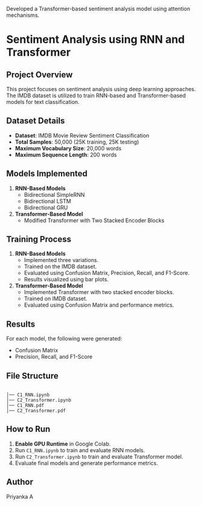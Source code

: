 Developed a Transformer-based sentiment analysis model using attention mechanisms.

# Sentiment Analysis using RNN and Transformer

## Project Overview
This project focuses on sentiment analysis using deep learning approaches. The IMDB dataset is utilized to train RNN-based and Transformer-based models for text classification.

## Dataset Details
- **Dataset**: IMDB Movie Review Sentiment Classification
- **Total Samples**: 50,000 (25K training, 25K testing)
- **Maximum Vocabulary Size**: 20,000 words
- **Maximum Sequence Length**: 200 words

## Models Implemented
1. **RNN-Based Models**
   - Bidirectional SimpleRNN
   - Bidirectional LSTM
   - Bidirectional GRU
2. **Transformer-Based Model**
   - Modified Transformer with Two Stacked Encoder Blocks

## Training Process
1. **RNN-Based Models**
   - Implemented three variations.
   - Trained on the IMDB dataset.
   - Evaluated using Confusion Matrix, Precision, Recall, and F1-Score.
   - Results visualized using bar plots.
2. **Transformer-Based Model**
   - Implemented Transformer with two stacked encoder blocks.
   - Trained on IMDB dataset.
   - Evaluated using Confusion Matrix and performance metrics.

## Results
For each model, the following were generated:
- Confusion Matrix
- Precision, Recall, and F1-Score

## File Structure
```

│── C1_RNN.ipynb
│── C2_Transformer.ipynb
│── C1_RNN.pdf
│── C2_Transformer.pdf
```

## How to Run
1. **Enable GPU Runtime** in Google Colab.
2. Run `C1_RNN.ipynb` to train and evaluate RNN models.
3. Run `C2_Transformer.ipynb` to train and evaluate Transformer model.
4. Evaluate final models and generate performance metrics.

## Author
Priyanka A  


